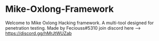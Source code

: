 # Mike-Oxlong-Framework
Welcome to Mike Oxlong Hacking framework. A multi-tool designed for penetration testing. Made by Feciouss#5310 join discord here --> https://discord.gg/hMrJtWUZab
